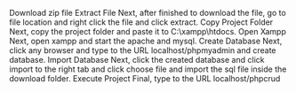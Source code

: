 Download zip file
Extract File
Next, after finished to download the file, go to file location and right click the file and click extract.
Copy Project Folder
Next, copy the project folder and paste it to C:\xampp\htdocs.
Open Xampp
Next, open xampp and start the apache and mysql.
Create Database
Next, click any browser and type to the URL localhost/phpmyadmin and create database.
Import Database
Next, click the created database and click import to the right tab and click choose file and import the sql file inside the download folder.
Execute Project
Final, type to the URL localhost/phpcrud
